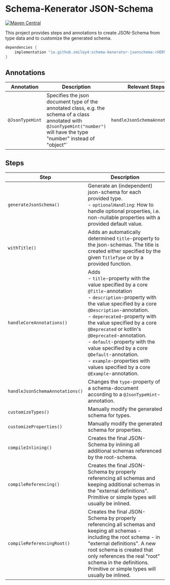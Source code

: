 # Schema-Kenerator JSON-Schema

[![Maven Central](https://maven-badges.herokuapp.com/maven-central/io.github.smiley4/schema-kenerator-jsonschema/badge.svg)](https://maven-badges.herokuapp.com/maven-central/io.github.smiley4/schema-kenerator-jsonschema)

This project provides steps and annotations to create JSON-Schema from type data and to customize the generated schema.

```kotlin
dependencies {
    implementation "io.github.smiley4:schema-kenerator-jsonschema:<VERSION>"
}
```

## Annotations

| Annotation      | Description                                                                                                                                                                   | Relevant Steps                |
|-----------------|-------------------------------------------------------------------------------------------------------------------------------------------------------------------------------|-------------------------------|
| `@JsonTypeHint` | Specifies the json document type of the annotated class, e.g. the schema of a class annotated with `@JsonTypeHint("number")` will have the type "number" instead of "object"` | `handleJsonSchemaAnnotations` |

## Steps

| Step                            | Description                                                                                                                                                                                                                                                                                                                                                                                                                                                                 |
|---------------------------------|-----------------------------------------------------------------------------------------------------------------------------------------------------------------------------------------------------------------------------------------------------------------------------------------------------------------------------------------------------------------------------------------------------------------------------------------------------------------------------|
| `generateJsonSchema()`          | Generate an (independent) json-schema for each provided type.<br/> - `optionalHandling`: How to handle optional properties, i.e. non-nullable properties with a provided default value.                                                                                                                                                                                                                                                                                     |
| `withTitle()`                   | Adds an automatically determined `title`-property to the json-schemas. The title is created either specified by the given `TitleType` or by a provided function.                                                                                                                                                                                                                                                                                                            |
| `handleCoreAnnotations()`       | Adds<br/> - `title`-property with the value specified by a core `@Title`-annotation<br/> - `description`-property with the value specified by a core `@Description`-annotation.<br/> - `deperecated`-property with the value specified by a core `@Deprecated` or kotlin's `@Deprecated`-annotation.<br/> - `default`-property with the value specified by a core `@Default`-annotation.<br/> - `example`-properties with values specified by a core `@Example`-annotation. |
| `handleJsonSchemaAnnotations()` | Changes the `type`-property of a schema-document according to a `@JsonTypeHint`-annotation.                                                                                                                                                                                                                                                                                                                                                                                 |
| `customizeTypes()`              | Manually modify the generated schema for types.                                                                                                                                                                                                                                                                                                                                                                                                                             |
| `customizeProperties()`         | Manually modify the generated schema for properties.                                                                                                                                                                                                                                                                                                                                                                                                                        |
| `compileInlining()`             | Creates the final JSON-Schema by inlining all additional schemas referenced by the root-schema.                                                                                                                                                                                                                                                                                                                                                                             |
| `compileReferencing()`          | Creates the final JSON-Schema by properly referencing all schemas and keeping additional schemas in the "external definitions". Primitive or simple types will usually be inlined.                                                                                                                                                                                                                                                                                          |
| `compileReferencingRoot()`      | Creates the final JSON-Schema by properly referencing all schemas and keeping all schemas - including the root schema - in "external definitions". A new root schema is created that only references the real "root" schema in the definitions. Primitive or simple types will usually be inlined.                                                                                                                                                                          |
